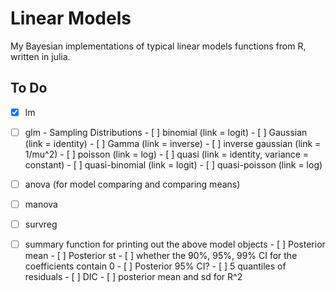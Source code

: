 # Linear Models

My Bayesian implementations of typical linear models functions from R, written in julia.

## To Do

- [x] lm
- [ ] glm
      - Sampling Distributions
      - [ ] binomial	(link = logit)
      - [ ] Gaussian	(link = identity)
      - [ ] Gamma	(link = inverse)
      - [ ] inverse gaussian	(link = 1/mu^2)
      - [ ] poisson	(link = log)
      - [ ] quasi	(link = identity, variance = constant)
      - [ ] quasi-binomial	(link = logit)
      - [ ] quasi-poisson	(link = log)
- [ ] anova (for model comparing and comparing means)
- [ ] manova
- [ ] survreg
- [ ] summary function for printing out the above model objects
      - [ ] Posterior mean
      - [ ] Posterior st
      - [ ] whether the 90%, 95%, 99% CI for the coefficients contain 0
      - [ ] Posterior 95% CI?
      - [ ] 5 quantiles of residuals
      - [ ] DIC
      - [ ] posterior mean and sd for R^2

